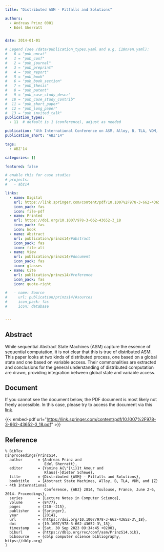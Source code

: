 ```yaml
---
title: "Distributed ASM - Pitfalls and Solutions"

authors:
  - Andreas Prinz 0001
  - Edel Sherratt


date: 2014-01-01

# Legend (see /data/publication_types.yaml and e.g. i18n/en.yaml): 
#   0 = "pub_uncat"
#   1 = "pub_conf"
#   2 = "pub_journal"
#   3 = "pub_preprint"
#   4 = "pub_report"
#   5 = "pub_book"
#   6 = "pub_book_section"
#   7 = "pub_thesis"
#   8 = "pub_patent"
#   9 = "pub_case_study_descr"
#  10 = "pub_case_study_contrib"
#  11 = "pub_short_paper"
#  12 = "pub_long_paper"
#  13 = "pub_invited_talk"
publication_types:
  - 11  # default is 1 (conference), adjust as needed

publication: "4th International Conference on ASM, Alloy, B, TLA, VDM, and Z (ABZ'14)"
publication_short: "ABZ'14"

tags:
  - ABZ'14

categories: []

featured: false

# enable this for case studies
# projects:
#   - abz14

links:
  - name: Digital
    url: https://link.springer.com/content/pdf/10.1007%2F978-3-662-43652-3_18.pdf
    icon_pack: fas
    icon: file-pdf
  - name: Printed
    url: https://doi.org/10.1007/978-3-662-43652-3_18
    icon_pack: fas
    icon: book
  - name: Abstract
    url: publication/prinzs14/#abstract
    icon_pack: fas
    icon: file-alt
  - name: View
    url: publication/prinzs14/#document
    icon_pack: fas
    icon: glasses
  - name: Cite
    url: publication/prinzs14/#reference
    icon_pack: fas
    icon: quote-right

#   - name: Source
#     url: publication/prinzs14/#sources
#     icon_pack: fas
#     icon: database


---
```


## Abstract

While sequential Abstract State Machines (ASM) capture the essence of sequential computation, it is not clear that this is true of distributed ASM. This paper looks at two kinds of distributed process, one based on a global state and one based on variable access. Their commonalities are extracted and conclusions for the general understanding of distributed computation are drawn, providing integration between global state and variable access.

## Document

If you cannot see the document below, the PDF document is most likely not freely accessible. In this case, please try to access the document via this <a href="https://link.springer.com/content/pdf/10.1007%2F978-3-662-43652-3_18.pdf">link</a>.

{{< embed-pdf url="https://link.springer.com/content/pdf/10.1007%2F978-3-662-43652-3_18.pdf" >}}

## Reference

```
% BibTex
@inproceedings{PrinzS14,
  author       = {Andreas Prinz and
                  Edel Sherratt},
  editor       = {Yamine A{\"{\i}}t Ameur and
                  Klaus{-}Dieter Schewe},
  title        = {Distributed {ASM} - Pitfalls and Solutions},
  booktitle    = {Abstract State Machines, Alloy, B, TLA, VDM, and {Z} - 4th International
                  Conference, {ABZ} 2014, Toulouse, France, June 2-6, 2014. Proceedings},
  series       = {Lecture Notes in Computer Science},
  volume       = {8477},
  pages        = {210--215},
  publisher    = {Springer},
  year         = {2014},
  url          = {https://doi.org/10.1007/978-3-662-43652-3\_18},
  doi          = {10.1007/978-3-662-43652-3\_18},
  timestamp    = {Sat, 30 Sep 2023 09:34:45 +0200},
  biburl       = {https://dblp.org/rec/conf/asm/PrinzS14.bib},
  bibsource    = {dblp computer science bibliography, https://dblp.org}
}


```

<!-- # add information for case study papers (if available)
## Sources

- **Used formal method:**
  [ASM](/method/asm)
- **Resources and tools:**
  Asmeta

For more information, please contact the <a href ="mailto:silvia.bonfanti@unibg.it;arcaini@nii.ac.jp;angelo.gargantini@unibg.it;scandurra@unibg.it;elvinia.riccobene@unimi.it">authors</a>-->


